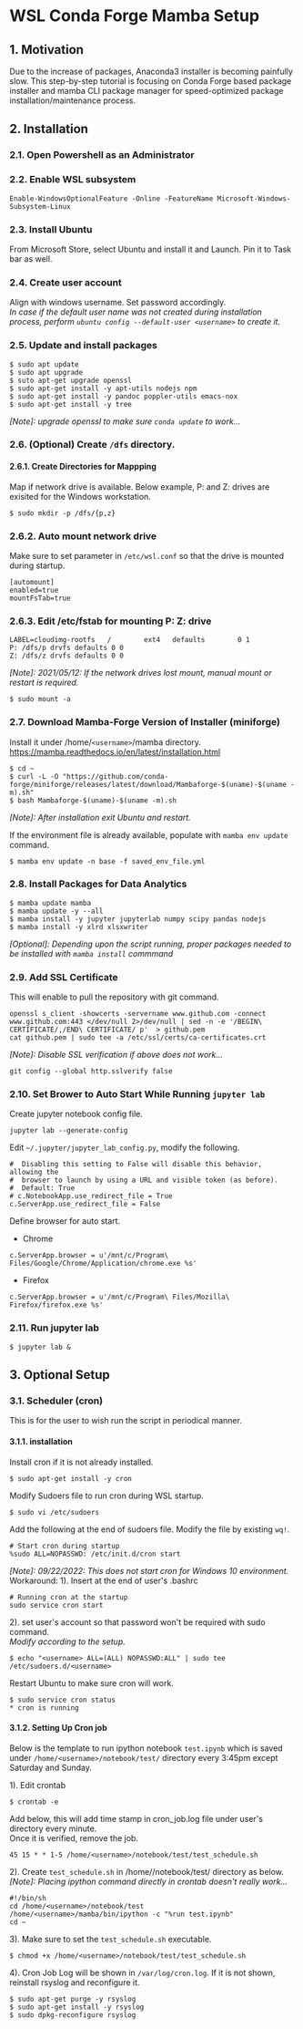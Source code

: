 # WSL Conda Forge Mamba Setup

## 1. Motivation
Due to the increase of packages, Anaconda3 installer is becoming painfully slow. This step-by-step tutorial is focusing on Conda Forge based package installer and mamba CLI package manager for speed-optimized package installation/maintenance process.

## 2. Installation

### 2.1. Open Powershell as an Administrator

### 2.2. Enable WSL subsystem
```
Enable-WindowsOptionalFeature -Online -FeatureName Microsoft-Windows-Subsystem-Linux
```
### 2.3. Install Ubuntu
From Microsoft Store, select Ubuntu and install it and Launch.
Pin it to Task bar as well.

### 2.4. Create user account
Align with windows username. Set password accordingly.    
_In case if the default user name was not created during installation process, perform `ubuntu config --default-user <username>` to create it._

### 2.5. Update and install packages
```
$ sudo apt update
$ sudo apt upgrade
$ suto apt-get upgrade openssl
$ sudo apt-get install -y apt-utils nodejs npm
$ sudo apt-get install -y pandoc poppler-utils emacs-nox
$ sudo apt-get install -y tree
```
_[Note]: upgrade openssl to make sure `conda update` to work..._

### 2.6. (Optional) Create `/dfs` directory.
#### 2.6.1. Create Directories for Mappping
Map if network drive is available. Below example, P: and Z: drives are exisited for the Windows workstation.
```
$ sudo mkdir -p /dfs/{p,z}
```
### 2.6.2. Auto mount network drive
Make sure to set parameter in `/etc/wsl.conf` so that the drive is mounted during startup.
```
[automount]
enabled=true
mountFsTab=true
```

### 2.6.3. Edit /etc/fstab for mounting P: Z: drive
```
LABEL=cloudimg-rootfs   /        ext4   defaults        0 1
P: /dfs/p drvfs defaults 0 0
Z: /dfs/z drvfs defaults 0 0
```
_[Note]: 2021/05/12: If the network drives lost mount, manual mount or restart is required._
```
$ sudo mount -a
```

### 2.7. Download Mamba-Forge Version of Installer (miniforge)
Install it under /home/`<username>`/mamba directory.    
https://mamba.readthedocs.io/en/latest/installation.html

```
$ cd ~
$ curl -L -O "https://github.com/conda-forge/miniforge/releases/latest/download/Mambaforge-$(uname)-$(uname -m).sh"
$ bash Mambaforge-$(uname)-$(uname -m).sh
```
_[Note]: After installation exit Ubuntu and restart._

If the environment file is already available, populate with `mamba env update` command.
```
$ mamba env update -n base -f saved_env_file.yml
```

### 2.8. Install Packages for Data Analytics
```
$ mamba update mamba
$ mamba update -y --all
$ mamba install -y jupyter jupyterlab numpy scipy pandas nodejs
$ mamba install -y xlrd xlsxwriter
```
_[Optional]: Depending upon the script running, proper packages needed to be installed with `mamba install` commmand_

### 2.9. Add SSL Certificate
This will enable to pull the repository with git command.
```
openssl s_client -showcerts -servername www.github.com -connect www.github.com:443 </dev/null 2>/dev/null | sed -n -e '/BEGIN\ CERTIFICATE/,/END\ CERTIFICATE/ p'  > github.pem
cat github.pem | sudo tee -a /etc/ssl/certs/ca-certificates.crt
```
_[Note]: Disable SSL verification if above does not work..._
```
git config --global http.sslverify false
```

### 2.10. Set Brower to Auto Start While Running `jupyter lab`
Create jupyter notebook config file.
```
jupyter lab --generate-config
```
Edit `~/.jupyter/jupyter_lab_config.py`, modify the following.
```
#  Disabling this setting to False will disable this behavior, allowing the
#  browser to launch by using a URL and visible token (as before).
#  Default: True
# c.NotebookApp.use_redirect_file = True
c.ServerApp.use_redirect_file = False
```

Define browser for auto start.
- Chrome
```
c.ServerApp.browser = u'/mnt/c/Program\ Files/Google/Chrome/Application/chrome.exe %s'
```
- Firefox
```
c.ServerApp.browser = u'/mnt/c/Program\ Files/Mozilla\ Firefox/firefox.exe %s'
```

### 2.11. Run jupyter lab
```
$ jupyter lab &
```

## 3. Optional Setup

### 3.1. Scheduler (cron)
This is for the user to wish run the script in periodical manner.    

#### 3.1.1. installation 
Install cron if it is not already installed.
```
$ sudo apt-get install -y cron
```

Modify Sudoers file to run cron during WSL startup.

```
$ sudo vi /etc/sudoers
```

Add the following at the end of sudoers file. Modify the file by existing `wq!`.
```
# Start cron during startup
%sudo ALL=NOPASSWD: /etc/init.d/cron start
```
_[Note]: 09/22/2022: This does not start cron for Windows 10 environment._
Workaround:
1). Insert at the end of user's .bashrc
```
# Running cron at the startup
sudo service cron start
```
2). set user's account so that password won't be required with sudo command.    
_Modify <username> according to the setup._
```
$ echo "<username> ALL=(ALL) NOPASSWD:ALL" | sudo tee /etc/sudoers.d/<username>
```

Restart Ubuntu to make sure cron will work.    
```
$ sudo service cron status
* cron is running
```
#### 3.1.2. Setting Up Cron job
Below is the template to run ipython notebook `test.ipynb` which is saved under `/home/<username>/notebook/test/` directory every 3:45pm except Saturday and Sunday.

1). Edit crontab
```
$ crontab -e
```

Add below, this will add time stamp in cron_job.log file under user's directory every minute.    
Once it is verified, remove the job.

```
45 15 * * 1-5 /home/<username>/notebook/test/test_schedule.sh
```

2). Create `test_schedule.sh` in /home/<username>/notebook/test/ directory as below.    
_[Note]: Placing ipython command directly in crontab doesn't really work..._
```
#!/bin/sh
cd /home/<username>/notebook/test
/home/<username>/mamba/bin/ipython -c "%run test.ipynb"
cd ~
```

3). Make sure to set the `test_schedule.sh` executable.
```
$ chmod +x /home/<username>/notebook/test/test_schedule.sh
```

4). Cron Job Log will be shown in `/var/log/cron.log`. If it is not shown, reinstall rsyslog and reconfigure it.
```
$ sudo apt-get purge -y rsyslog
$ sudo apt-get install -y rsyslog
$ sudo dpkg-reconfigure rsyslog
```
